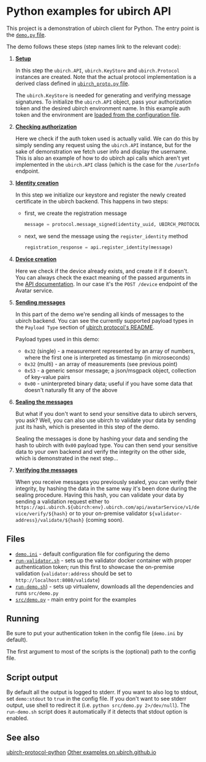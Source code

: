 # Python examples for ubirch API

This project is a demonstration of ubirch client for Python. The entry point is the [`demo.py` file](src/demo.py).

The demo follows these steps (step names link to the relevant code):
1) [**Setup**](https://github.com/ubirch/example-python/blob/master/src/demo.py#L22-L25)

    In this step the `ubirch.API`, `ubirch.KeyStore` and `ubirch.Protocol` instances are created. Note that the actual
    protocol implementation is a derived class defined in [`ubirch_proto.py` file](src/ubirch_proto.py).
    
    The `ubirch.KeyStore` is needed for generating and verifying message signatures. To initialize the `ubirch.API`
    object, pass your authorization token and the desired ubirch environment name. In this example auth token and
    the environment are [loaded from the configuration file](src/config.py). 

2) [**Checking authorization**](https://github.com/ubirch/example-python/blob/master/src/demo.py#L28-L41)

    Here we check if the auth token used is actually valid. We can do this by simply sending any request using the
    `ubirch.API` instance, but for the sake of demonstration we fetch user info and display the username. This is 
    also an example of how to do ubirch api calls which aren't yet implemented in the `ubirch.API` class (which
    is the case for the `/userInfo` endpoint.
    
3) [**Identity creation**](https://github.com/ubirch/example-python/blob/master/src/demo.py#L28-L41)

    In this step we initialize our keystore and register the newly created certificate in the ubirch backend.
    This happens in two steps: 
    * first, we create the registration message
        ```python
        message = protocol.message_signed(identity_uuid, UBIRCH_PROTOCOL_TYPE_REG, keystore.get_certificate(identity_uuid))
        ```
    * next, we send the message using the `register_identity` method
        ```python
        registration_response = api.register_identity(message)
        ```
        
4) [**Device creation**](https://github.com/ubirch/example-python/blob/master/src/demo.py#L64-L92)

    Here we check if the device already exists, and create it if it doesn't. You can always check the exact meaning of
    the passed arguments in the [API documentation](http://developer.ubirch.com/docs/api/). In our case it's the
    `POST /device` endpoint of the Avatar service.
    
5) [**Sending messages**](https://github.com/ubirch/example-python/blob/master/src/demo.py#L96-L142)

    In this part of the demo we're sending all kinds of messages to the ubirch backend. You can see the currently
    supported payload types in the `Payload Type` section of 
    [ubirch protocol's README](https://github.com/ubirch/ubirch-protocol/blob/master/README.md).
    
    Payload types used in this demo:
    * `0x32` (single) - a measurement represented by an array of numbers, where the first one is interpreted as 
    timestamp (in microseconds)
    * `0x32` (multi) - an array of measurements (see previous point)
    * `0x53` - a generic sensor message; a json/msgpack object, collection of key-value pairs
    * `0x00` - uninterpreted binary data; useful if you have some data that doesn't naturally fit any of the above
    
6) [**Sealing the messages**](https://github.com/ubirch/example-python/blob/master/src/demo.py#L146-L175)

    But what if you don't want to send your sensitive data to ubirch servers, you ask? Well, you can also use ubirch
    to validate your data by sending just its hash, which is presented in this step of the demo. 
    
    Sealing the messages is done by hashing your data and sending the hash to ubirch with `0x00` payload type.
    You can then send your sensitive data to your own backend and verify the integrity on the other side, which
    is demonstrated in the next step...

7) [**Verifying the messages**](https://github.com/ubirch/example-python/blob/master/src/demo.py#L181-L203)

    When you receive messages you previously sealed, you can verify their integrity, by hashing the data in the 
    same way it's been done during the sealing procedure. Having this hash, you can validate your data by sending a
    validation request either to `https://api.ubirch.${ubirch:env}.ubirch.com/api/avatarService/v1/device/verify/${hash}`
    or to your on-premise validator `${validator-address}/validate/${hash}` (coming soon).

## Files
* [`demo.ini`](demo.ini) - default configuration file for configuring the demo
* [`run-validator.sh`](run-validator.sh) - sets up the validator docker container with proper authentication token; run 
this first to showcase the on-premise validation (`validator:address` should be set to `http://localhost:8080/validate`)
* [`run-demo.sh`](run-demo.sh)) - sets up virtualenv, downloads all the dependencies and runs `src/demo.py`
* [`src/demo.py`](src/demo.py) - main entry point for the examples 

## Running
Be sure to put your authentication token in the config file (`demo.ini` by default).

The first argument to most of the scripts is the (optional) path to the config file.

## Script output
By default all the output is logged to stderr. If you want to also log to stdout, set `demo:stdout` to `true` in the 
config file. If you don't want to see stderr output, use shell to redirect it (i.e. `python src/demo.py 2>/dev/null`).
The `run-demo.sh` script does it automatically if it detects that stdout option is enabled.

## See also
[ubirch-protocol-python](https://github.com/ubirch/ubirch-protocol-python)
[Other examples on ubirch.github.io](https://ubirch.github.io/examples.html)
